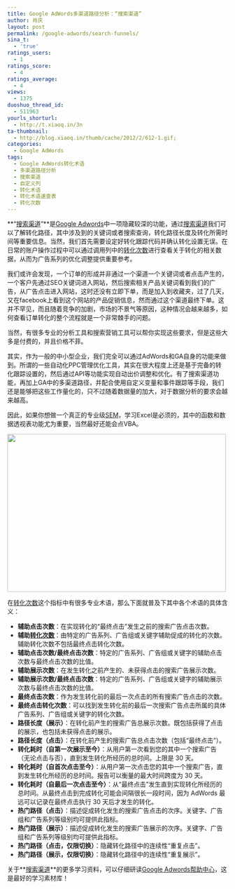 ```yaml
---
title: Google AdWords多渠道路径分析：“搜索渠道”
author: 肖庆
layout: post
permalink: /google-adwords/search-funnels/
sina_t:
  - 'true'
ratings_users:
  - 1
ratings_score:
  - 4
ratings_average:
  - 4
views:
  - 1375
duoshuo_thread_id:
  - 511963
yourls_shorturl:
  - http://t.xiaoq.in/3n
ta-thumbnail:
  - http://blog.xiaoq.in/thumb/cache/2012/2/612-1.gif;
categories:
  - Google AdWords
tags:
  - Google AdWords转化术语
  - 多渠道路径分析
  - 搜索渠道
  - 自定义列
  - 转化术语
  - 转化术语速查表
  - 转化次数
---
```

**“<span class='wp_keywordlink_affiliate'><a href="http://blog.xiaoq.in/tag/%e6%90%9c%e7%b4%a2%e6%b8%a0%e9%81%93/" title="查看搜索渠道中的全部文章" target="_blank">搜索渠道</a></span>”**是<span class='wp_keywordlink'><a href="http://blog.xiaoq.in/google-adwords/" title="Google Adwords" target="_blank">Google Adwords</a></span>中一项隐藏较深的功能，通过<span class='wp_keywordlink_affiliate'><a href="http://blog.xiaoq.in/tag/%e6%90%9c%e7%b4%a2%e6%b8%a0%e9%81%93/" title="查看搜索渠道中的全部文章" target="_blank">搜索渠道</a></span>我们可以了解转化路径，其中涉及到的关键词或者搜索查询，转化路径长度及转化所需时间等重要信息。当然，我们首先需要设定好转化跟踪代码并确认转化设置无误。在日常的账户操作过程中可以通过调用列中的<span class='wp_keywordlink_affiliate'><a href="http://blog.xiaoq.in/tag/%e8%bd%ac%e5%8c%96%e6%ac%a1%e6%95%b0/" title="查看转化次数中的全部文章" target="_blank">转化次数</a></span>进行查看关于转化的相关数据，从而为广告系列的优化调整提供重要参考。

我们或许会发现，一个订单的形成并非通过一个渠道一个关键词或者点击产生的，一个客户先通过SEO关键词进入网站，然后搜索相关产品关键词看到我们的广告，从广告点击进入网站，这时还没有立即下单，而是加入到收藏夹，过了几天，又在facebook上看到这个网站的产品促销信息，然而通过这个渠道最终下单。这并不罕见，而且随着竞争的加剧，市场的不景气等原因，这种情况会越来越多，如何查看订单转化的整个流程就是一个非常棘手的问题。

当然，有很多专业的分析工具和搜索营销工具可以帮你实现这些要求，但是这些大多是付费的，并且价格不菲。

其实，作为一般的中小型企业，我们完全可以通过AdWords和GA自身的功能来做到。所谓的一些自动化PPC管理优化工具，其实在很大程度上还是基于完备的转化跟踪设置的，然后通过API等功能实现自动出价调整和优化。有了搜索渠道功能，再加上GA中的多渠道路径，并配合使用自定义变量和事件跟踪等手段，我们还是能够把这些工作量化的，只不过随着数据量的加大，对于数据分析的要求会越来越高。

因此，如果你想做一个真正的专业级<span class='wp_keywordlink'><a href="http://blog.xiaoq.in/sem/" title="SEM搜索引擎营销" target="_blank">SEM</a></span>，学习Excel是必须的，其中的函数和数据透视表功能尤为重要，当然最好还能会点VBA。

<img class="alignnone size-full wp-image-613" title="conversions" src="http://xiaoq.in/g/pics/2012/02/conversions.gif" alt="" width="500" height="360" />

在<span class='wp_keywordlink_affiliate'><a href="http://blog.xiaoq.in/tag/%e8%bd%ac%e5%8c%96%e6%ac%a1%e6%95%b0/" title="查看转化次数中的全部文章" target="_blank">转化次数</a></span>这个指标中有很多专业术语，那么下面就普及下其中各个术语的具体含义：

*   **辅助点击次数**：在实现转化的“最终点击”发生之前的搜索广告点击次数。
*   **辅助<span class='wp_keywordlink_affiliate'><a href="http://blog.xiaoq.in/tag/%e8%bd%ac%e5%8c%96%e6%ac%a1%e6%95%b0/" title="查看转化次数中的全部文章" target="_blank">转化次数</a></span>**：由特定的广告系列、广告组或关键字辅助促成的转化的次数。辅助转化次数不包括最终点击转化次数。
*   **辅助点击次数/最终点击次数**：特定的广告系列、广告组或关键字的辅助点击次数与最终点击次数的比值。
*   **辅助展示次数**：在发生转化之前产生的、未获得点击的搜索广告展示次数。
*   **辅助展示次数/最终点击次数**：特定的广告系列、广告组或关键字的辅助展示次数与最终点击次数的比值。
*   **最终点击次数**：作为发生转化前的最后一次点击的所有搜索广告点击的次数。
*   **最终点击转化次数**：可以找到发生转化前的最后一次搜索广告点击所属的具体广告系列、广告组或关键字的转化次数。
*   **路径长度（展示）**：在转化前产生的搜索广告总展示次数。既包括获得了点击的展示，也包括未获得点击的展示。
*   **路径长度（点击）**：在转化前产生的搜索广告总点击次数（包括“最终点击”）。
*   **转化耗时（自第一次展示至今）**：从用户第一次看到您的其中一个搜索广告（无论点击与否），直到发生转化所经历的总时间。上限是 30 天。
*   **转化耗时（自首次点击至今）**：从用户第一次点击您的其中一个搜索广告，直到发生转化所经历的总时间。报告可以衡量的最大时间跨度为 30 天。
*   **转化耗时（自最后一次点击至今）**：从“最终点击”发生直到实现转化所经历的总时间。从最终点击到完成转化可能会间隔很长一段时间，因为 AdWords 最远可以记录在最终点击执行 30 天后才发生的转化。
*   **热门路径（点击）**：描述促成转化发生的搜索广告点击的次序。关键字、广告组和广告系列等级别均可提供此指标。
*   **热门路径（展示）**：描述促成转化发生的搜索广告展示的次序。关键字、广告组和广告系列等级别均可提供此指标。
*   **热门路径（点击，仅限切换）**：隐藏转化路径中的连续性“重复点击”。
*   **热门路径（展示，仅限切换）**：隐藏转化路径中的连续性“重复展示”。

关于**<a title="搜索渠道" href="http://support.google.com/adwords/bin/answer.py?hl=zh-Hans&answer=1722023" target="_blank">搜索渠道</a>**的更多学习资料，可以仔细研读<a title="Google AdWords帮助中心" href="https://support.google.com/adwords/?hl=zh-Hans" target="_blank">Google Adwords帮助中心</a>，这是最好的学习素材库！